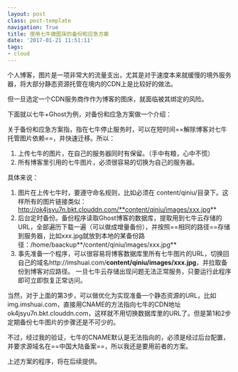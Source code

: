 ```yaml
---
layout: postclass: post-templatenavigation: True
title: 使用七牛做图床的备份和应急方案
date: '2017-01-21 11:51:11'
tags:
- cloud
---
```


个人博客，图片是一项非常大的流量支出，尤其是对于速度本来就缓慢的境外服务器，将大部分静态资源托管在境内的CDN上是比较好的做法。

但一旦选定一个CDN服务商作作为博客的图床，就面临被其绑定的风险。

下面就以七牛+Ghost为例，对备份和应急方案做一个介绍：


关于备份和应急方案指，指在七牛停止服务时，可以在短时间==解除博客对七牛托管图片依赖==，并快速迁移。所以：

1. 上传七牛的图片，在自己的服务器同时有保留。（手中有粮，心中不慌）
1. 所有博客里引用的七牛图片，必须很容易的切换为自己的服务器。

具体来说：

1. 图片在上传七牛时，要遵守命名规则，比如必须在 content/qiniu/目录下。这样所有的图片链接类似：
http://ok4jsyu7n.bkt.clouddn.com/**content/qiniu/images/xxx.jpg**
1. 后台定时备份。备份程序读取Ghost博客的数据库，提取用到七牛云存储的URL，全部遍历下载一遍（可以做成增量备份），并按照==相同的路径==存储到服务器，比如xxx.jpg就放到本地的某备份路径：/home/baackup**/content/qiniu/images/xxx.jpg**
1. 事先准备一个程序，可以很容易将博客数据库里所有七牛图片的URL，切换回自己的域名http://imshuai.com/**content/qiniu/images/xxx.jpg**，并拉取备份到博客对应路径。
  一旦七牛云存储出现问题无法正常服务，只要运行此程序即可立即恢复正常访问。

当然，对于上面的第3步，可以做优化为实现准备一个静态资源的URL，比如img.imshuai.com，直接用CNAME的方法指向七牛的CDN地址ok4jsyu7n.bkt.clouddn.com，这样就不用切换数据库里的URL了。但是第1和2步定期备份七牛图片的步骤还是不可少的。

不过，经过我的验证，七牛的CNAME默认是无法指向的，必须是经过后台配置，并要求源域名在==中国大陆备案==，所以我还是要用前者的方案。

上述方案的程序，将在后续提供。
